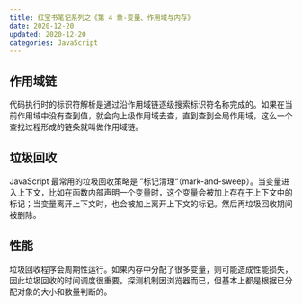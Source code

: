 ```yaml
---
title: 红宝书笔记系列之《第 4 章-变量、作用域与内存》
date: 2020-12-20
updated: 2020-12-20
categories: JavaScript
---
```


## 作用域链

代码执行时的标识符解析是通过沿作用域链逐级搜索标识符名称完成的。如果在当前作用域中没有查到值，就会向上级作用域去查，直到查到全局作用域，这么一个查找过程形成的链条就叫做作用域链。

## 垃圾回收

JavaScript 最常用的垃圾回收策略是 ”标记清理“（mark-and-sweep）。当变量进入上下文，比如在函数内部声明一个变量时，这个变量会被加上存在于上下文中的标记；当变量离开上下文时，也会被加上离开上下文的标记。然后再垃圾回收期间被删除。

## 性能

垃圾回收程序会周期性运行。如果内存中分配了很多变量，则可能造成性能损失，因此垃圾回收的时间调度很重要。探测机制因浏览器而已，但基本上都是根据已分配对象的大小和数量判断的。
